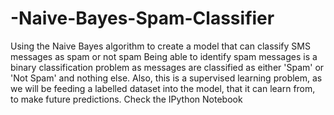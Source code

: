 # -Naive-Bayes-Spam-Classifier
Using the Naive Bayes algorithm to create a model that can classify SMS messages as spam or not spam
Being able to identify spam messages is a binary classification problem as messages are classified as either 'Spam' or 'Not Spam' and nothing else. Also, this is a supervised learning problem, as we will be feeding a labelled dataset into the model, that it can learn from, to make future predictions. 
Check the IPython Notebook 
